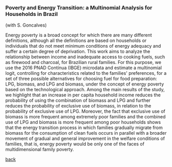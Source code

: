 ### Poverty and Energy Transition: a Multinomial Analysis for Households in Brazil
(with S. Goncalves)

Energy poverty is a broad concept for which there are many different definitions, although all the definitions are based on households or individuals that do not meet minimum conditions of energy adequacy and suffer a certain degree of deprivation. This work aims to analyze the relationship between income and inadequate access to cooking fuels, such as
firewood and charcoal, for Brazilian rural families. For this purpose, we use the 2016 PNAD Contínua (IBGE) microdata and estimate a multinomial logit, controlling for characteristics related to the families' preferences, for a set of three possible alternatives for choosing fuel for food preparation: LPG, biomass, and LPG and biomass, under the concept of energy poverty based on the technological approach. Among the main results of the study, we highlight that an increase in per capita household income reduces the probability of using the combination of biomass and LPG and further reduces the probability of exclusive use of biomass, in relation to the probability of exclusive use of LPG. Moreover, the fact that exclusive use of biomass is more frequent among extremely poor families and the combined use of LPG and biomass is more frequent among poor households shows that the energy transition process in which families gradually migrate from biomass for the consumption of clean fuels occurs in parallel with a broader movement of gradual and general improvement in the welfare conditions of families, that is, energy poverty would be only one of the faces
of multidimensional family poverty.

[back](./)
